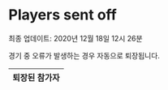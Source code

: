 # Players sent off
최종 업데이트: 2020년 12월 18일 12시 26분


경기 중 오류가 발생하는 경우 자동으로 퇴장됩니다.


| 퇴장된 참가자 |
|:---:|